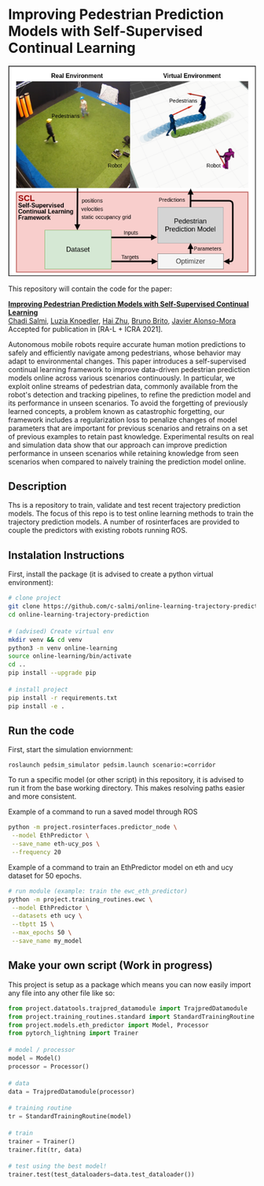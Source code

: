 # Improving Pedestrian Prediction Models with Self-Supervised Continual Learning

<img src="figs/initial_image.png" alt="">

This repository will contain the code for the paper:

**<a href="https://arxiv.org">Improving Pedestrian Prediction Models with Self-Supervised Continual Learning</a>**
<br>
<a href="">Chadi Salmi</a>,
<a href="">Luzia Knoedler</a>,
<a href="http://www.tudelft.nl/staff/h.zhu/">Hai Zhu</a>,
<a href="http://www.tudelft.nl/staff/bruno.debrito/">Bruno Brito</a>,
<a href="http://www.tudelft.nl/staff/j.alonsomora/">Javier Alonso-Mora</a>
<br>
Accepted for publication in [RA-L + ICRA 2021].

Autonomous mobile robots require accurate human motion predictions to safely and efficiently navigate among pedestrians, whose behavior may adapt to environmental changes. 
This paper introduces a self-supervised continual learning framework to improve data-driven pedestrian prediction models online across various scenarios continuously. 
In particular, we exploit online streams of pedestrian data, commonly available from the robot's detection and tracking pipelines, to refine the prediction model and its performance in unseen scenarios.
To avoid the forgetting of previously learned concepts, a problem known as catastrophic forgetting,
our framework includes a regularization loss to penalize changes of model parameters that are important for previous scenarios and retrains on a set of previous examples to retain past knowledge.
Experimental results on real and simulation data show that our approach can improve prediction performance in unseen scenarios while retaining knowledge from seen scenarios when compared to naively training the prediction model online.

## Description   
Ths is a repository to train, validate and test recent trajectory prediction models. The focus of this repo is to test online learning
methods to train the trajectory prediction models. A number of rosinterfaces are provided to couple the predictors with
existing robots running ROS.

## Instalation Instructions   
First, install the package (it is advised to create a python virtual environment):
```bash
# clone project   
git clone https://github.com/c-salmi/online-learning-trajectory-prediction
cd online-learning-trajectory-prediction

# (advised) Create virtual env
mkdir venv && cd venv
python3 -m venv online-learning
source online-learning/bin/activate
cd ..
pip install --upgrade pip

# install project   
pip install -r requirements.txt
pip install -e .   
 ```   

## Run the code
First, start the simulation enviornment:
 ```
 roslaunch pedsim_simulator pedsim.launch scenario:=corridor
```

To run a specific model (or other script) in this repository, it is advised to run it from the base working directory.
This makes resolving paths easier and more consistent.

Example of a command to run a saved model through ROS
 ```bash
python -m project.rosinterfaces.predictor_node \
  --model EthPredictor \
  --save_name eth-ucy_pos \
  --frequency 20
```

Example of a command to train an EthPredictor model on eth and ucy dataset for 50 epochs.
 ```bash
# run module (example: train the ewc_eth_predictor)   
python -m project.training_routines.ewc \
  --model EthPredictor \
  --datasets eth ucy \
  --tbptt 15 \
  --max_epochs 50 \
  --save_name my_model
```

## Make your own script (Work in progress)
This project is setup as a package which means you can now easily import any file into any other file like so:

```python
from project.datatools.trajpred_datamodule import TrajpredDatamodule
from project.training_routines.standard import StandardTrainingRoutine
from project.models.eth_predictor import Model, Processor
from pytorch_lightning import Trainer

# model / processor
model = Model()
processor = Processor()

# data
data = TrajpredDatamodule(processor)

# training routine
tr = StandardTrainingRoutine(model)

# train
trainer = Trainer()
trainer.fit(tr, data)

# test using the best model!
trainer.test(test_dataloaders=data.test_dataloader())
```
 